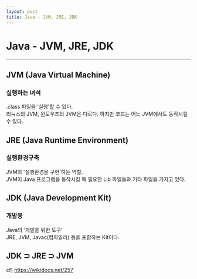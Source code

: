 ```yaml
---
layout: post
title: Java - JVM, JRE, JDK
---
```


# Java - JVM, JRE, JDK

---

## JVM (Java Virtual Machine)  

### 실행하는 녀석  
.class 파일을 ‘실행'할 수 있다.  
리눅스의 JVM, 윈도우즈의 JVM은 다르다. 하지만 코드는 어느 JVM에서도 동작시킬 수 있다.  

## JRE (Java Runtime Environment)  

### 실행환경구축  
JVM의 '실행환경을 구현'하는 역할.  
JVM이 Java 프로그램을 동작시킬 때 필요한 Lib 파일들과 기타 파일을 가지고 있다.  

## JDK (Java Development Kit)  

### 개발용  
Java의 ‘개발을 위한 도구’  
JRE, JVM, Javac(컴파일러) 등을 포함하는 Kit이다.  

## JDK ⊃ JRE ⊃ JVM

cf) https://wikidocs.net/257
